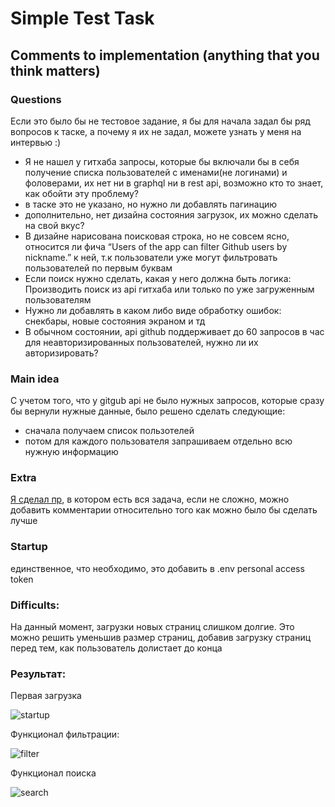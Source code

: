 # Simple Test Task

## Comments to implementation (anything that you think matters)
### Questions 
Если это было бы не тестовое задание, я бы для начала задал бы ряд вопросов к таске, а почему я их не задал, можете узнать у меня на интервью :)
+ Я не нашел у гитхаба запросы, которые бы включали бы в себя получение списка пользователей с именами(не логинами) и фоловерами, их нет ни в graphql ни в rest api, возможно кто то знает, как обойти эту проблему?
+ в таске это не указано, но нужно ли добавлять пагинацию
+ дополнительно, нет дизайна состояния загрузок, их можно сделать на свой вкус?
+ В дизайне нарисована поисковая строка, но не совсем ясно, относится ли фича “Users of the app can filter Github users by nickname.” к ней, т.к пользователи уже могут фильтровать пользователей по первым буквам
+ Если поиск нужно сделать, какая у него должна быть логика: Производить поиск из api гитхаба или только по уже загруженным пользователям
+ Нужно ли добавлять в каком либо виде обработку ошибок: снекбары, новые состояния экраном и тд
+ В обычном состоянии, api github поддерживает до 60 запросов в час для неавторизированных пользователей, нужно ли их авторизировать?

### Main idea
С учетом того, что у gitgub api не было нужных запросов, которые сразу бы вернули нужные данные, было решено сделать следующие:
  + сначала получаем список пользотелей
  + потом для каждого пользователя запрашиваем отдельно всю нужную информацию

### Extra 
[Я сделал пр](https://github.com/Daniel-Shegida/list_of_users_test_task/pull/1), в котором есть вся задача, если не сложно, можно добавить комментарии относительно того как можно было бы сделать лучше 
### Startup
единственное, что необходимо, это добавить в .env personal access token  

### Difficults: 
На данный момент, загрузки новых страниц слишком долгие. Это можно решить уменьшив размер страниц, добавив загрузку страниц перед тем, как пользователь долистает до конца

### Результат: 
Первая загрузка

![startup ](https://github.com/Daniel-Shegida/list_of_users_test_task/assets/47796424/6759209e-1e3f-473f-bc24-47ee8a73517b)

Функционал фильтрации: 

![filter](https://github.com/Daniel-Shegida/list_of_users_test_task/assets/47796424/18df5024-799b-401e-80f9-74a0c28e4535)

Функционал поиска 

![search](https://github.com/Daniel-Shegida/list_of_users_test_task/assets/47796424/65e06cf2-b2ff-42ec-9359-1e64b76e5902)
